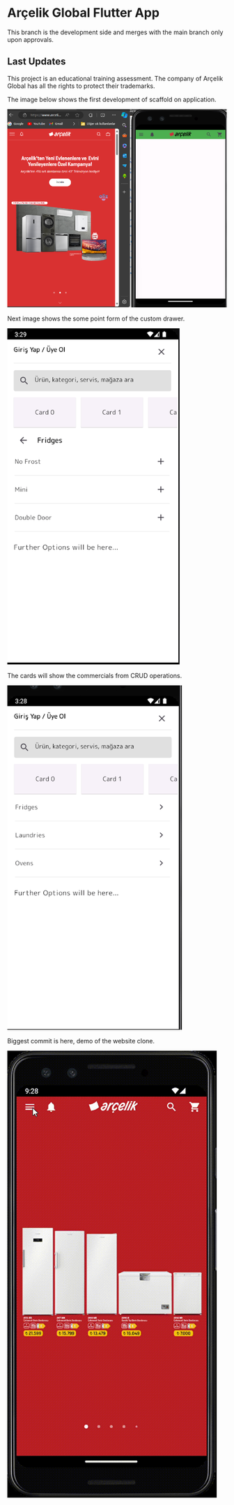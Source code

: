 # Arçelik Global Flutter App

This branch is the development side and merges with the main branch only upon approvals.

## Last Updates

This project is an educational training assessment. 
The company of Arçelik Global has all the rights to protect their trademarks.

The image below shows the first development of scaffold on application.

![Getting Started](/readme_images/custom_appbar.png)

Next image shows the some point form of the custom drawer.

![Getting Drawer](/readme_images/custom_drawer2.png)

The cards will show the commercials from CRUD operations.

![Getting ListTile](/readme_images/custom_drawer3.png)

Biggest commit is here, demo of the website clone.

![GIF Demo](/readme_images/summary_gif.gif)
